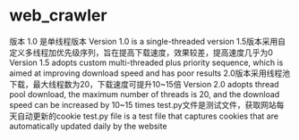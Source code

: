 # web_crawler
版本 1.0 是单线程版本
Version  1.0 is a single-threaded version
1.5版本采用自定义多线程加优先级序列，旨在提高下载速度，效果较差，提高速度几乎为0
Version 1.5 adopts custom multi-threaded plus priority sequence, which is aimed at improving download speed and has poor results
2.0版本采用线程池下载，最大线程数为20，下载速度可提升10~15倍
Version 2.0 adopts thread pool download, the maximum number of threads is 20, and the download speed can be increased by 10~15 times
test.py文件是测试文件，获取网站每天自动更新的cookie
test.py file is a test file that captures cookies that are automatically updated daily by the website
